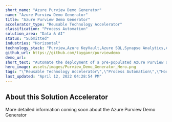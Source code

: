 ```yaml
---
short_name: "Azure Purview Demo Generator"
name: "Azure Purview Demo Generator"
title: "Azure Purview Demo Generator"
accelerator_type: "Reusable Technology Accelerator"
classification: "Process Automation"
solution_area: "Data & AI"
status: "Submitted"
industries: "Horizontal"
technology_stack: "Purview,Azure KeyVault,Azure SQL,Synapse Analytics,Azure Storage"
github_url: https://github.com/tayganr/purviewdemo
demo_url: 
short_text: "Automate the deployment of a pre-populated Azure Purview demo environment."
hero_image: assets/images/Purview_Demo_Generator_Hero.png
tags: "\"Reusable Technology Accelerator\",\"Process Automation\",\"Horizontal\",\"Purview\",\"Azure KeyVault\",\"Azure SQL\",\"Synapse Analytics\",\"Azure Storage\""
last_updated: "April 12, 2022 04:28:54 PM"
---
```

## About this Solution Accelerator

More detailed information coming soon about the Azure Purview Demo Generator
